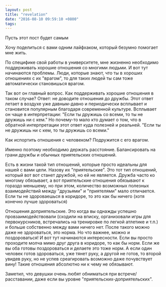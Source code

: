 ```yaml
---
layout: post
title: "revelation"
date: "2016-08-10 09:59:10 +0800"
tags: 
---
```


Пусть этот пост будет самым 


Хочу поделиться с вами одним лайфхаком, который безумно помогает мне жить.

По специфике свой работы в университете, мне жизненно необходимо поддерживать хорошие отношения со многими людьми. И вот тут начинаются проблемы. Люди, которые знают, что ты в хороших отношениях с их "врагом", то для таких людей ты сам тоже автоматически становишься врагом.

Так вот он главный вопрос. Как поддерживать хорошие отношения в таком случае? Ответ: не доводите отношения до дружбы. Этот ответ летает в воздухе уже давным-давно и периодически всплывает и становится популярным благодаря современной культуре. Всплывает он чаще в интерпретации: "Если ты дружишь со всеми, то ты не дружишь ни с кем." Но почему-то мало кто думает о том, что в обратной интерпретации этот ответ куда полезней и реальней. "Если ты не дружишь ни с кем, то ты дружишь со всеми."

Как испортить отношения с человеком? Подружится с его врагом.

Именно поэтому необходимо держать расстояние. Балансировать на грани дружбы и обычных приятельских отношений.

Есть в жизни такой тип отношений, которые просто идеальны для нашей с вами цели. Назову их "приятельские". Это тот тип отношений, который вот вот станет дружбой, но ей не является. Дружба часто ко многому обязывает, а вот приятельские отношения обязывают к гораздо меньшему, но при этом, количество возможных полезных взаимодействий между "друзьями" и "приятелями" мало отличается. Если ты не здороваешься в коридоре, то это как бы ничего (хотя конечно лучше здороваться)

Отношения доприятельские. Это когда вы однажды успешно провзаимодействовали (сходили на вписку, организовали игры для первокурсников, встречались на тренировке по легкой атлетике и т.п.) и больше собственно между вами ничего нет. После такого можно даже не здороваться, это норма. Но что важнее, можно и поздороваться! И вот тут начинаются интересности. Если вы просто проходите молча мимо друг друга в коридоре, то как бы норм. Если же вы оба готовы поздороваться и делаете это тоже норм. А если один человек готов здороваться, уже тянет руку, а другой не готов, то второй увидев руку, но не успев среагировать возможно даже почувствует вину!
Такие отношения абсолютно ни к чему не обязывают.


Заметил, что девушки очень любят обниматься при встрече/расставании, даже если вы уровне "приятельских-доприятельских". 
